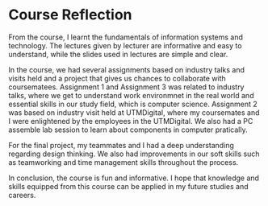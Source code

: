 <h1>Course Reflection</h1>
<p>From the course, I learnt the fundamentals of information systems and technology. The lectures given by lecturer are informative and easy to understand, while the slides used in lectures are simple and clear.</p>

<p>In the course, we had several assignments based on industry talks and visits held and a project that gives us chances to collaborate with coursematees. Assignment 1 and Assignment 3 was related to industry talks, where we get to understand work environmnet in the real world and essential skills in our study field, which is computer science. Assignment 2 was based on industry visit held at UTMDigital, where my coursemates and I were enlightened by the employees in the UTMDigital. We also had a PC assemble lab session to learn about components in computer pratically.</p>

<p>For the final project, my teammates and I had a deep understanding regarding design thinking. We also had improvements in our soft skills such as teamworking and time management skills throughout the process.</p>

<p>In conclusion, the course is fun and informative. I hope that knowledge and skills equipped from this course can be applied in my future studies and careers.</p>
